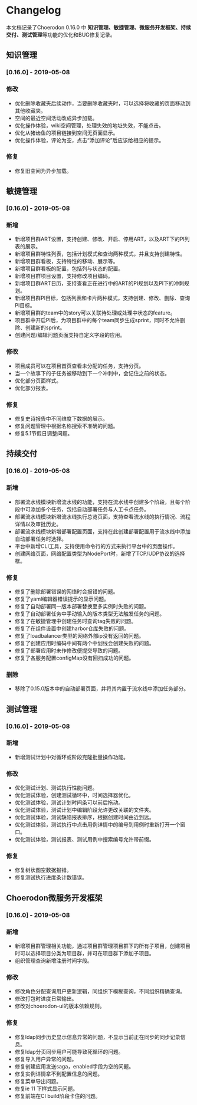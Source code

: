 # Changelog

本文档记录了Choerodon 0.16.0 中 **知识管理、敏捷管理、微服务开发框架、持续交付、测试管理**等功能的优化和BUG修复记录。

## 知识管理

### [0.16.0] - 2019-05-08

### 修改

- 优化删除收藏夹后续动作，当要删除收藏夹时，可以选择将收藏的页面移动到其他收藏夹。
- 空间的最近空间活动改成异步加载。
- 优化操作体验，wiki空间管理，处理失效的地址失效，不能点击。
- 优化从猪齿鱼的项目链接到空间无页面显示。
- 优化操作体验，评论为空，点击“添加评论”后应该给相应的提示。

### 修复

- 修复旧空间为异步加载。

## 敏捷管理

### [0.16.0] - 2019-05-08

### 新增

- 新增项目群ART设置，支持创建、修改、开启、停用ART，以及ART下的PI列表的展示。
- 新增项目群特性列表，包括计划模式和查询两种模式，并且支持创建特性。
- 新增项目群看板，支持特性的移动、展示等。
- 新增项目群看板的配置，包括列与状态的配置。
- 新增项目群项目设置，支持修改项目编码。
- 新增项目群ART日历，支持查看正在进行中的ART的PI规划以及PI下的冲刺规划。
- 新增项目群PI目标，包括列表和卡片两种模式，支持创建、修改、删除、查询PI目标。
- 新增项目群的team中的story可以关联待处理或处理中状态的feature。
- 项目群中开启PI后，为项目群中的每个team同步生成sprint，同时不允许删除、创建新的sprint。
- 创建问题/编辑问题页面支持自定义字段的应用。

### 修改

- 项目成员可以在项目首页查看未分配的任务，支持分页。
- 当一个故事下的子任务被移动到下一个冲刺中，会记住之前的状态。
- 优化部分页面样式。
- 优化部分报表。

### 修复

- 修复史诗报告中不同维度下数据的展示。
- 修复问题管理中根据名称搜索不准确的问题。
- 修复5.1节假日调整问题。

## 持续交付

### [0.16.0] - 2019-05-08

### 新增

- 部署流水线模块新增流水线的功能，支持在流水线中创建多个阶段，且每个阶段中可添加多个任务，包括自动部署任务与人工卡点任务。
- 部署流水线模块新增流水线执行总览页面，支持查看流水线的执行情况、流程详情以及审批历史。
- 部署流水线模块新增部署配置页面，支持在此创建部署配置用于流水线中添加自动部署任务时选择。
- 平台中新增CLI工具，支持使用命令行的方式来执行平台中的页面操作。
- 创建网络页面，网络配置类型为NodePort时，新增了TCP/UDP协议的选择框。

### 修复

- 修复了删除部署错误的网络时会报错的问题。
- 修复了yaml编辑器错误提示的显示问题。
- 修复了自动部署同一版本部署替换至多实例时失败的问题。
- 修复了自动部署任务中手动输入的版本类型无法触发任务的问题。
- 修复了在敏捷管理中创建任务时查询tag失败的问题。
- 修复了在组件设置中创建harbor仓库失败的问题。
- 修复了loadbalancer类型的网络外部ip没有返回的问题。
- 修复了创建应用时编码中间有两个中划线会创建失败的问题。
- 修复了部署应用时未作修改便提交导致的问题。
- 修复了各服务配置configMap没有回扫成功的问题。

### 删除

- 移除了0.15.0版本中的自动部署页面，并将其内置于流水线中添加任务部分。

## 测试管理

### [0.16.0] - 2019-05-08

### 新增

- 新增测试计划中对循环或阶段克隆批量操作功能。

### 修改

- 优化测试计划、测试执行性能问题。
- 优化测试体验，创建测试循环中，时间选择器优化。
- 优化测试体验，测试计划时间条可以前后拖动。
- 优化测试体验，测试计划中编辑阶段允许更改关联的文件夹。
- 优化测试体验，测试缺陷报表排序，根据创建时间由近到远。
- 优化测试体验，测试执行中点击用例详情中的编号到用例时重新打开一个窗口。
- 优化测试体验，测试报表、测试用例中搜索编号允许带前缀。

### 修复

- 修复树状图空数据报错。
- 修复测试执行进度条计数错误。

## Choerodon微服务开发框架

### [0.16.0] - 2019-05-08

### 新增

- 新增项目群管理相关功能，通过项目群管理项目群下的所有子项目，创建项目时可以选择项目分类为项目群，并可在项目群下添加子项目。
- 组织管理查询新增注册时间字段。

### 修改

- 修改角色分配查询用户更新逻辑，同组织下模糊查询，不同组织精确查询。
- 修改打包时进度日常输出。
- 修改对choerodon-ui的版本依赖规则。

### 修复

- 修复ldap同步历史显示信息异常的问题，不显示当前正在同步的同步记录信息。
- 修复ldap分页同步用户可能导致死循环的问题。
- 修复导入用户异常的问题。
- 修复创建应用发送saga，enabled字段为空的问题。
- 修复实例详情拿不到配置信息的问题。
- 修复菜单导出问题。
- 修复ie 11 下样式显示问题。
- 修复前端在CI build阶段卡住的问题。
